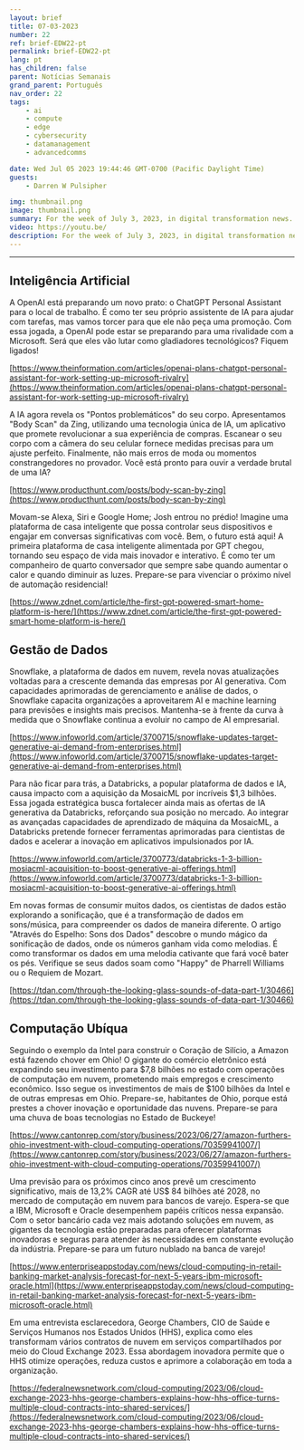 ```yaml
---
layout: brief
title: 07-03-2023
number: 22
ref: brief-EDW22-pt
permalink: brief-EDW22-pt
lang: pt
has_children: false
parent: Notícias Semanais
grand_parent: Português
nav_order: 22
tags:
    - ai
    - compute
    - edge
    - cybersecurity
    - datamanagement
    - advancedcomms

date: Wed Jul 05 2023 19:44:46 GMT-0700 (Pacific Daylight Time)
guests:
    - Darren W Pulsipher

img: thumbnail.png
image: thumbnail.png
summary: For the week of July 3, 2023, in digital transformation news. Is AI finding a replacement for Alexa and Siri? Can we hear our data? And where are the cloud service providers making it rain money?
video: https://youtu.be/
description: For the week of July 3, 2023, in digital transformation news. Is AI finding a replacement for Alexa and Siri? Can we hear our data? And where are the cloud service providers making it rain money?
---
```




---

## Inteligência Artificial

A OpenAI está preparando um novo prato: o ChatGPT Personal Assistant para o local de trabalho. É como ter seu próprio assistente de IA para ajudar com tarefas, mas vamos torcer para que ele não peça uma promoção. Com essa jogada, a OpenAI pode estar se preparando para uma rivalidade com a Microsoft. Será que eles vão lutar como gladiadores tecnológicos? Fiquem ligados!

[https://www.theinformation.com/articles/openai-plans-chatgpt-personal-assistant-for-work-setting-up-microsoft-rivalry](https://www.theinformation.com/articles/openai-plans-chatgpt-personal-assistant-for-work-setting-up-microsoft-rivalry)

A IA agora revela os "Pontos problemáticos" do seu corpo. Apresentamos "Body Scan" da Zing, utilizando uma tecnologia única de IA, um aplicativo que promete revolucionar a sua experiência de compras. Escanear o seu corpo com a câmera do seu celular fornece medidas precisas para um ajuste perfeito. Finalmente, não mais erros de moda ou momentos constrangedores no provador. Você está pronto para ouvir a verdade brutal de uma IA?

[https://www.producthunt.com/posts/body-scan-by-zing](https://www.producthunt.com/posts/body-scan-by-zing)

Movam-se Alexa, Siri e Google Home; Josh entrou no prédio! Imagine uma plataforma de casa inteligente que possa controlar seus dispositivos e engajar em conversas significativas com você. Bem, o futuro está aqui! A primeira plataforma de casa inteligente alimentada por GPT chegou, tornando seu espaço de vida mais inovador e interativo. É como ter um companheiro de quarto conversador que sempre sabe quando aumentar o calor e quando diminuir as luzes. Prepare-se para vivenciar o próximo nível de automação residencial!

[https://www.zdnet.com/article/the-first-gpt-powered-smart-home-platform-is-here/](https://www.zdnet.com/article/the-first-gpt-powered-smart-home-platform-is-here/)

## Gestão de Dados

Snowflake, a plataforma de dados em nuvem, revela novas atualizações voltadas para a crescente demanda das empresas por AI generativa. Com capacidades aprimoradas de gerenciamento e análise de dados, o Snowflake capacita organizações a aproveitarem AI e machine learning para previsões e insights mais precisos. Mantenha-se à frente da curva à medida que o Snowflake continua a evoluir no campo de AI empresarial.

[https://www.infoworld.com/article/3700715/snowflake-updates-target-generative-ai-demand-from-enterprises.html](https://www.infoworld.com/article/3700715/snowflake-updates-target-generative-ai-demand-from-enterprises.html)

Para não ficar para trás, a Databricks, a popular plataforma de dados e IA, causa impacto com a aquisição da MosaicML por incríveis $1,3 bilhões. Essa jogada estratégica busca fortalecer ainda mais as ofertas de IA generativa da Databricks, reforçando sua posição no mercado. Ao integrar as avançadas capacidades de aprendizado de máquina da MosaicML, a Databricks pretende fornecer ferramentas aprimoradas para cientistas de dados e acelerar a inovação em aplicativos impulsionados por IA.

[https://www.infoworld.com/article/3700773/databricks-1-3-billion-mosiacml-acquisition-to-boost-generative-ai-offerings.html](https://www.infoworld.com/article/3700773/databricks-1-3-billion-mosiacml-acquisition-to-boost-generative-ai-offerings.html)

Em novas formas de consumir muitos dados, os cientistas de dados estão explorando a sonificação, que é a transformação de dados em sons/música, para compreender os dados de maneira diferente. O artigo "Através do Espelho: Sons dos Dados" descobre o mundo mágico da sonificação de dados, onde os números ganham vida como melodias. É como transformar os dados em uma melodia cativante que fará você bater os pés. Verifique se seus dados soam como "Happy" de Pharrell Williams ou o Requiem de Mozart.

[https://tdan.com/through-the-looking-glass-sounds-of-data-part-1/30466](https://tdan.com/through-the-looking-glass-sounds-of-data-part-1/30466)

## Computação Ubíqua

Seguindo o exemplo da Intel para construir o Coração de Silício, a Amazon está fazendo chover em Ohio! O gigante do comércio eletrônico está expandindo seu investimento para $7,8 bilhões no estado com operações de computação em nuvem, prometendo mais empregos e crescimento econômico. Isso segue os investimentos de mais de $100 bilhões da Intel e de outras empresas em Ohio. Prepare-se, habitantes de Ohio, porque está prestes a chover inovação e oportunidade das nuvens. Prepare-se para uma chuva de boas tecnologias no Estado de Buckeye!

[https://www.cantonrep.com/story/business/2023/06/27/amazon-furthers-ohio-investment-with-cloud-computing-operations/70359941007/](https://www.cantonrep.com/story/business/2023/06/27/amazon-furthers-ohio-investment-with-cloud-computing-operations/70359941007/)

Uma previsão para os próximos cinco anos prevê um crescimento significativo, mais de 13,2% CAGR até US$ 84 bilhões até 2028, no mercado de computação em nuvem para bancos de varejo. Espera-se que a IBM, Microsoft e Oracle desempenhem papéis críticos nessa expansão. Com o setor bancário cada vez mais adotando soluções em nuvem, as gigantes da tecnologia estão preparadas para oferecer plataformas inovadoras e seguras para atender às necessidades em constante evolução da indústria. Prepare-se para um futuro nublado na banca de varejo!

[https://www.enterpriseappstoday.com/news/cloud-computing-in-retail-banking-market-analysis-forecast-for-next-5-years-ibm-microsoft-oracle.html](https://www.enterpriseappstoday.com/news/cloud-computing-in-retail-banking-market-analysis-forecast-for-next-5-years-ibm-microsoft-oracle.html)

Em uma entrevista esclarecedora, George Chambers, CIO de Saúde e Serviços Humanos nos Estados Unidos (HHS), explica como eles transformam vários contratos de nuvem em serviços compartilhados por meio do Cloud Exchange 2023. Essa abordagem inovadora permite que o HHS otimize operações, reduza custos e aprimore a colaboração em toda a organização.

[https://federalnewsnetwork.com/cloud-computing/2023/06/cloud-exchange-2023-hhs-george-chambers-explains-how-hhs-office-turns-multiple-cloud-contracts-into-shared-services/](https://federalnewsnetwork.com/cloud-computing/2023/06/cloud-exchange-2023-hhs-george-chambers-explains-how-hhs-office-turns-multiple-cloud-contracts-into-shared-services/)


